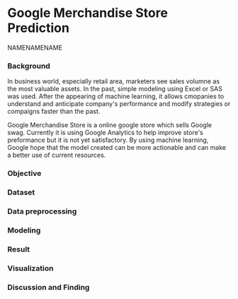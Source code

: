 # Google Merchandise Store Prediction
NAMENAMENAME

### Background
In business world, especially retail area, marketers see sales volumne as the most valuable assets. In the past, simple modeling using Excel or SAS was used. After the appearing of machine learning, it allows cmopanies to understand and anticipate company's performance and modify strategies or compaigns faster than the past. 

Google Merchandise Store is a online google store which sells Google swag. Currently it is using Google Analytics to help improve store's preformance but it is not yet satisfactory. By using machine learning, Google hope that the model created can be more actionable and can make a better use of current resources.

### Objective


### Dataset
### Data preprocessing
### Modeling
### Result
### Visualization

### Discussion and Finding
